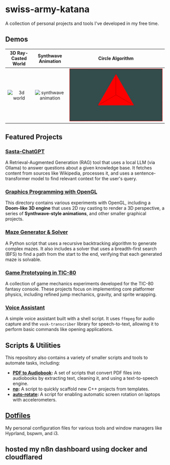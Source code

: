 # swiss-army-katana
A collection of personal projects and tools I've developed in my free time.

## Demos

| 3D Ray-Casted World | Synthwave Animation | Circle Algorithm |
| :---: | :---: | :---: |
| ![3d world](/assets/3d-world.gif) | ![synthwave animation](/assets/synthwave-sun.gif) | ![circle](/assets/circle-updated.gif) |

## Featured Projects

### [Sasta-ChatGPT](https://github.com/bhu1-103/swiss-army-katana/tree/main/sasta-chatgpt)
A Retrieval-Augmented Generation (RAG) tool that uses a local LLM (via Ollama) to answer questions about a given knowledge base. It fetches content from sources like Wikipedia, processes it, and uses a sentence-transformer model to find relevant context for the user's query.

### [Graphics Programming with OpenGL](https://github.com/bhu1-103/swiss-army-katana/tree/main/opengl)
This directory contains various experiments with OpenGL, including a **Doom-like 3D engine** that uses 2D ray casting to render a 3D perspective, a series of **Synthwave-style animations**, and other smaller graphical projects.

### [Maze Generator & Solver](https://github.com/bhu1-103/swiss-army-katana/tree/main/maze)
A Python script that uses a recursive backtracking algorithm to generate complex mazes. It also includes a solver that uses a breadth-first search (BFS) to find a path from the start to the end, verifying that each generated maze is solvable.

### [Game Prototyping in TIC-80](https://github.com/bhu1-103/swiss-army-katana/tree/main/tic-80)
A collection of game mechanics experiments developed for the TIC-80 fantasy console. These projects focus on implementing core platformer physics, including refined jump mechanics, gravity, and sprite wrapping.

### [Voice Assistant](https://github.com/bhu1-103/swiss-army-katana/tree/main/assistant)
A simple voice assistant built with a shell script. It uses `ffmpeg` for audio capture and the `vosk-transcriber` library for speech-to-text, allowing it to perform basic commands like opening applications.

## Scripts & Utilities
This repository also contains a variety of smaller scripts and tools to automate tasks, including:
- **[PDF to Audiobook](https://github.com/bhu1-103/swiss-army-katana/tree/main/tools/pdf2audiobook):** A set of scripts that convert PDF files into audiobooks by extracting text, cleaning it, and using a text-to-speech engine.
- **[np](https://github.com/bhu1-103/swiss-army-katana/tree/main/tools/template-handler):** A script to quickly scaffold new C++ projects from templates.
- **[auto-rotate](https://github.com/bhu1-103/swiss-army-katana/tree/main/tools/auto-rotate):** A script for enabling automatic screen rotation on laptops with accelerometers.

## [Dotfiles](https://github.com/bhu1-103/swiss-army-katana/tree/main/dotfiles)
My personal configuration files for various tools and window managers like Hyprland, bspwm, and i3.

## hosted my n8n dashboard using docker and cloudflared
